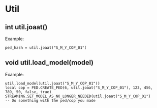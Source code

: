 # Util

## int util.joaat()

Example:
```
ped_hash = util.joaat("S_M_Y_COP_01")
```

## void util.load_model(model)

Example:
```
util.load_model(util.joaat("S_M_Y_COP_01"))
local cop = PED.CREATE_PED(6, util.joaat("S_M_Y_COP_01"), 123, 456, 789, 50, false, true)
STREAMING.SET_MODEL_AS_NO_LONGER_NEEDED(util.joaat("S_M_Y_COP_01")
-- Do something with the ped/cop you made
```
